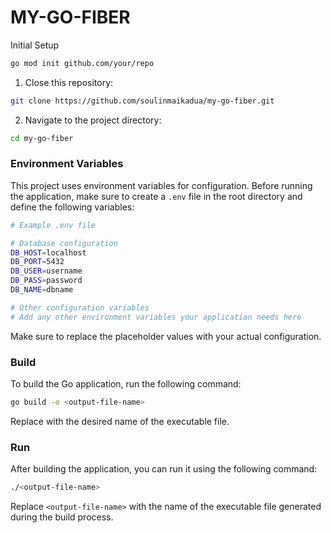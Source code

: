 # MY-GO-FIBER


Initial Setup

```bash
go mod init github.com/your/repo
```

1. Close this repository:

```bash
git clone https://github.com/soulinmaikadua/my-go-fiber.git
```

2. Navigate to the project directory:

```bash
cd my-go-fiber
```

### Environment Variables

This project uses environment variables for configuration. Before running the application, make sure to create a `.env` file in the root directory and define the following variables:

```bash
# Example .env file

# Database configuration
DB_HOST=localhost
DB_PORT=5432
DB_USER=username
DB_PASS=password
DB_NAME=dbname

# Other configuration variables
# Add any other environment variables your application needs here
```

Make sure to replace the placeholder values with your actual configuration.

### Build

To build the Go application, run the following command:

```bash
go build -o <output-file-name>
```

Replace <output-file-name> with the desired name of the executable file.

### Run

After building the application, you can run it using the following command:

```bash
./<output-file-name>
```

Replace `<output-file-name>` with the name of the executable file generated during the build process.

